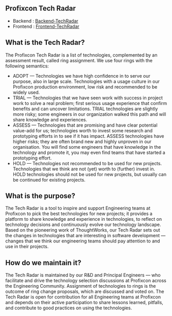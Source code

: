 ## Profixcon Tech Radar

- Backend : [Backend-TechRadar](https://radar.thoughtworks.com/?documentId=https%3A%2F%2Fraw.githubusercontent.com%2Fbliblidotcom%2Ftech-radar%2Fmain%2Fbackend.json)
- Frontend : [Frontend-TechRadar](https://radar.thoughtworks.com/?documentId=https%3A%2F%2Fraw.githubusercontent.com%2Fbliblidotcom%2Ftech-radar%2Fmain%2Ffrontend.json)

## What is the Tech Radar?

The Profixcon Tech Radar is a list of technologies, complemented by an assessment result, called ring assignment. We use four rings with the following semantics:

- ADOPT — Technologies we have high confidence in to serve our purpose, also in large scale. Technologies with a usage culture in our Profixcon production environment, low risk and recommended to be widely used.
- TRIAL — Technologies that we have seen work with success in project work to solve a real problem; first serious usage experience that confirm benefits and can uncover limitations. TRIAL technologies are slightly more risky; some engineers in our organization walked this path and will share knowledge and experiences.
- ASSESS — Technologies that are promising and have clear potential value-add for us; technologies worth to invest some research and prototyping efforts in to see if it has impact. ASSESS technologies have higher risks; they are often brand new and highly unproven in our organisation. You will find some engineers that have knowledge in the technology and promote it, you may even find teams that have started a prototyping effort.
- HOLD — Technologies not recommended to be used for new projects. Technologies that we think are not (yet) worth to (further) invest in. HOLD technologies should not be used for new projects, but usually can be continued for existing projects.

## What is the purpose?

The Tech Radar is a tool to inspire and support Engineering teams at Profixcon to pick the best technologies for new projects; it provides a platform to share knowledge and experience in technologies, to reflect on technology decisions and continuously evolve our technology landscape. Based on the pioneering work of ThoughtWorks, our Tech Radar sets out the changes in technologies that are interesting in software development — changes that we think our engineering teams should pay attention to and use in their projects.

## How do we maintain it?

The Tech Radar is maintained by our R&D and Principal Engineers — who facilitate and drive the technology selection discussions at Profixcon across the Engineering Community. Assignment of technologies to rings is the outcome of ring change proposals, which are discussed and voted on. The Tech Radar is open for contribution for all Engineering teams at Profixcon and depends on their active participation to share lessons learned, pitfalls, and contribute to good practices on using the technologies.

